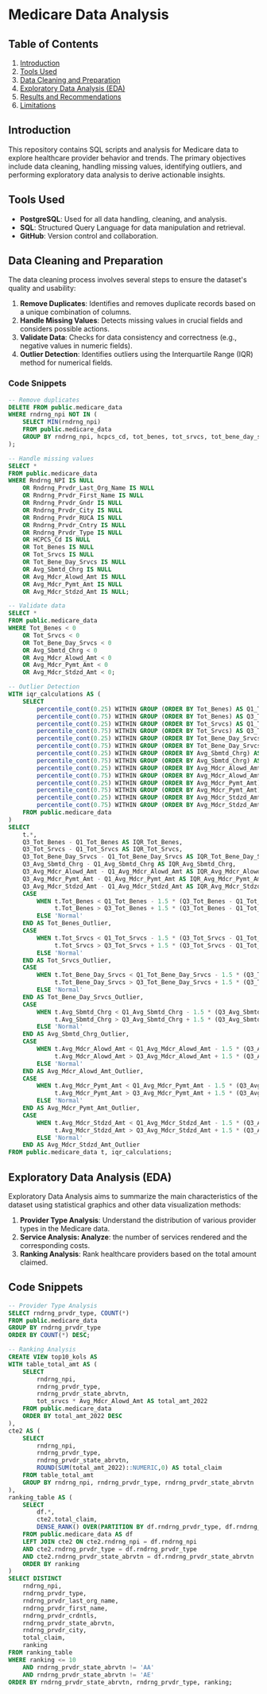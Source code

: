 # Medicare Data Analysis

## Table of Contents
1. [Introduction](#introduction)
2. [Tools Used](#tools-used)
3. [Data Cleaning and Preparation](#data-cleaning-and-preparation)
4. [Exploratory Data Analysis (EDA)](#exploratory-data-analysis-eda)
5. [Results and Recommendations](#results-and-recommendations)
6. [Limitations](#limitations)

## Introduction
This repository contains SQL scripts and analysis for Medicare data to explore healthcare provider behavior and trends. The primary objectives include data cleaning, handling missing values, identifying outliers, and performing exploratory data analysis to derive actionable insights.

## Tools Used
- **PostgreSQL**: Used for all data handling, cleaning, and analysis.
- **SQL**: Structured Query Language for data manipulation and retrieval.
- **GitHub**: Version control and collaboration.

## Data Cleaning and Preparation
The data cleaning process involves several steps to ensure the dataset's quality and usability:

1. **Remove Duplicates**: Identifies and removes duplicate records based on a unique combination of columns.
2. **Handle Missing Values**: Detects missing values in crucial fields and considers possible actions.
3. **Validate Data**: Checks for data consistency and correctness (e.g., negative values in numeric fields).
4. **Outlier Detection**: Identifies outliers using the Interquartile Range (IQR) method for numerical fields.

### Code Snippets

```sql
-- Remove duplicates
DELETE FROM public.medicare_data
WHERE rndrng_npi NOT IN (
    SELECT MIN(rndrng_npi)
    FROM public.medicare_data
    GROUP BY rndrng_npi, hcpcs_cd, tot_benes, tot_srvcs, tot_bene_day_srvcs, Avg_Sbmtd_Chrg
);

-- Handle missing values
SELECT *
FROM public.medicare_data
WHERE Rndrng_NPI IS NULL 
    OR Rndrng_Prvdr_Last_Org_Name IS NULL
    OR Rndrng_Prvdr_First_Name IS NULL
    OR Rndrng_Prvdr_Gndr IS NULL 
    OR Rndrng_Prvdr_City IS NULL
    OR Rndrng_Prvdr_RUCA IS NULL
    OR Rndrng_Prvdr_Cntry IS NULL
    OR Rndrng_Prvdr_Type IS NULL
    OR HCPCS_Cd IS NULL
    OR Tot_Benes IS NULL
    OR Tot_Srvcs IS NULL
    OR Tot_Bene_Day_Srvcs IS NULL
    OR Avg_Sbmtd_Chrg IS NULL
    OR Avg_Mdcr_Alowd_Amt IS NULL 
    OR Avg_Mdcr_Pymt_Amt IS NULL
    OR Avg_Mdcr_Stdzd_Amt IS NULL;

-- Validate data
SELECT *
FROM public.medicare_data
WHERE Tot_Benes < 0
    OR Tot_Srvcs < 0
    OR Tot_Bene_Day_Srvcs < 0
    OR Avg_Sbmtd_Chrg < 0
    OR Avg_Mdcr_Alowd_Amt < 0
    OR Avg_Mdcr_Pymt_Amt < 0
    OR Avg_Mdcr_Stdzd_Amt < 0;

-- Outlier Detection
WITH iqr_calculations AS (
    SELECT 
        percentile_cont(0.25) WITHIN GROUP (ORDER BY Tot_Benes) AS Q1_Tot_Benes,
        percentile_cont(0.75) WITHIN GROUP (ORDER BY Tot_Benes) AS Q3_Tot_Benes,
        percentile_cont(0.25) WITHIN GROUP (ORDER BY Tot_Srvcs) AS Q1_Tot_Srvcs,
        percentile_cont(0.75) WITHIN GROUP (ORDER BY Tot_Srvcs) AS Q3_Tot_Srvcs,
        percentile_cont(0.25) WITHIN GROUP (ORDER BY Tot_Bene_Day_Srvcs) AS Q1_Tot_Bene_Day_Srvcs,
        percentile_cont(0.75) WITHIN GROUP (ORDER BY Tot_Bene_Day_Srvcs) AS Q3_Tot_Bene_Day_Srvcs,
        percentile_cont(0.25) WITHIN GROUP (ORDER BY Avg_Sbmtd_Chrg) AS Q1_Avg_Sbmtd_Chrg,
        percentile_cont(0.75) WITHIN GROUP (ORDER BY Avg_Sbmtd_Chrg) AS Q3_Avg_Sbmtd_Chrg,
        percentile_cont(0.25) WITHIN GROUP (ORDER BY Avg_Mdcr_Alowd_Amt) AS Q1_Avg_Mdcr_Alowd_Amt,
        percentile_cont(0.75) WITHIN GROUP (ORDER BY Avg_Mdcr_Alowd_Amt) AS Q3_Avg_Mdcr_Alowd_Amt,
        percentile_cont(0.25) WITHIN GROUP (ORDER BY Avg_Mdcr_Pymt_Amt) AS Q1_Avg_Mdcr_Pymt_Amt,
        percentile_cont(0.75) WITHIN GROUP (ORDER BY Avg_Mdcr_Pymt_Amt) AS Q3_Avg_Mdcr_Pymt_Amt,
        percentile_cont(0.25) WITHIN GROUP (ORDER BY Avg_Mdcr_Stdzd_Amt) AS Q1_Avg_Mdcr_Stdzd_Amt,
        percentile_cont(0.75) WITHIN GROUP (ORDER BY Avg_Mdcr_Stdzd_Amt) AS Q3_Avg_Mdcr_Stdzd_Amt
    FROM public.medicare_data
)
SELECT 
    t.*, 
    Q3_Tot_Benes - Q1_Tot_Benes AS IQR_Tot_Benes,
    Q3_Tot_Srvcs - Q1_Tot_Srvcs AS IQR_Tot_Srvcs,
    Q3_Tot_Bene_Day_Srvcs - Q1_Tot_Bene_Day_Srvcs AS IQR_Tot_Bene_Day_Srvcs,
    Q3_Avg_Sbmtd_Chrg - Q1_Avg_Sbmtd_Chrg AS IQR_Avg_Sbmtd_Chrg,
    Q3_Avg_Mdcr_Alowd_Amt - Q1_Avg_Mdcr_Alowd_Amt AS IQR_Avg_Mdcr_Alowd_Amt,
    Q3_Avg_Mdcr_Pymt_Amt - Q1_Avg_Mdcr_Pymt_Amt AS IQR_Avg_Mdcr_Pymt_Amt,
    Q3_Avg_Mdcr_Stdzd_Amt - Q1_Avg_Mdcr_Stdzd_Amt AS IQR_Avg_Mdcr_Stdzd_Amt,
    CASE 
        WHEN t.Tot_Benes < Q1_Tot_Benes - 1.5 * (Q3_Tot_Benes - Q1_Tot_Benes) OR 
             t.Tot_Benes > Q3_Tot_Benes + 1.5 * (Q3_Tot_Benes - Q1_Tot_Benes) THEN 'Outlier'
        ELSE 'Normal' 
    END AS Tot_Benes_Outlier,
    CASE 
        WHEN t.Tot_Srvcs < Q1_Tot_Srvcs - 1.5 * (Q3_Tot_Srvcs - Q1_Tot_Srvcs) OR 
             t.Tot_Srvcs > Q3_Tot_Srvcs + 1.5 * (Q3_Tot_Srvcs - Q1_Tot_Srvcs) THEN 'Outlier'
        ELSE 'Normal' 
    END AS Tot_Srvcs_Outlier,
    CASE 
        WHEN t.Tot_Bene_Day_Srvcs < Q1_Tot_Bene_Day_Srvcs - 1.5 * (Q3_Tot_Bene_Day_Srvcs - Q1_Tot_Bene_Day_Srvcs) OR 
             t.Tot_Bene_Day_Srvcs > Q3_Tot_Bene_Day_Srvcs + 1.5 * (Q3_Tot_Bene_Day_Srvcs - Q1_Tot_Bene_Day_Srvcs) THEN 'Outlier'
        ELSE 'Normal' 
    END AS Tot_Bene_Day_Srvcs_Outlier,
    CASE 
        WHEN t.Avg_Sbmtd_Chrg < Q1_Avg_Sbmtd_Chrg - 1.5 * (Q3_Avg_Sbmtd_Chrg - Q1_Avg_Sbmtd_Chrg) OR 
             t.Avg_Sbmtd_Chrg > Q3_Avg_Sbmtd_Chrg + 1.5 * (Q3_Avg_Sbmtd_Chrg - Q1_Avg_Sbmtd_Chrg) THEN 'Outlier'
        ELSE 'Normal' 
    END AS Avg_Sbmtd_Chrg_Outlier,
    CASE 
        WHEN t.Avg_Mdcr_Alowd_Amt < Q1_Avg_Mdcr_Alowd_Amt - 1.5 * (Q3_Avg_Mdcr_Alowd_Amt - Q1_Avg_Mdcr_Alowd_Amt) OR 
             t.Avg_Mdcr_Alowd_Amt > Q3_Avg_Mdcr_Alowd_Amt + 1.5 * (Q3_Avg_Mdcr_Alowd_Amt - Q1_Avg_Mdcr_Alowd_Amt) THEN 'Outlier'
        ELSE 'Normal' 
    END AS Avg_Mdcr_Alowd_Amt_Outlier,
    CASE 
        WHEN t.Avg_Mdcr_Pymt_Amt < Q1_Avg_Mdcr_Pymt_Amt - 1.5 * (Q3_Avg_Mdcr_Pymt_Amt - Q1_Avg_Mdcr_Pymt_Amt) OR 
             t.Avg_Mdcr_Pymt_Amt > Q3_Avg_Mdcr_Pymt_Amt + 1.5 * (Q3_Avg_Mdcr_Pymt_Amt - Q1_Avg_Mdcr_Pymt_Amt) THEN 'Outlier'
        ELSE 'Normal' 
    END AS Avg_Mdcr_Pymt_Amt_Outlier,
    CASE 
        WHEN t.Avg_Mdcr_Stdzd_Amt < Q1_Avg_Mdcr_Stdzd_Amt - 1.5 * (Q3_Avg_Mdcr_Stdzd_Amt - Q1_Avg_Mdcr_Stdzd_Amt) OR 
             t.Avg_Mdcr_Stdzd_Amt > Q3_Avg_Mdcr_Stdzd_Amt + 1.5 * (Q3_Avg_Mdcr_Stdzd_Amt - Q1_Avg_Mdcr_Stdzd_Amt) THEN 'Outlier'
        ELSE 'Normal' 
    END AS Avg_Mdcr_Stdzd_Amt_Outlier
FROM public.medicare_data t, iqr_calculations;
```

## Exploratory Data Analysis (EDA)
Exploratory Data Analysis aims to summarize the main characteristics of the dataset using statistical graphics and other data visualization methods:

1. **Provider Type Analysis**: Understand the distribution of various provider types in the Medicare data.
2. **Service Analysis: Analyze**: the number of services rendered and the corresponding costs.
3. **Ranking Analysis**: Rank healthcare providers based on the total amount claimed.

## Code Snippets
```sql
-- Provider Type Analysis
SELECT rndrng_prvdr_type, COUNT(*)
FROM public.medicare_data
GROUP BY rndrng_prvdr_type
ORDER BY COUNT(*) DESC;

-- Ranking Analysis
CREATE VIEW top10_kols AS
WITH table_total_amt AS (
    SELECT 
        rndrng_npi,
        rndrng_prvdr_type,
        rndrng_prvdr_state_abrvtn,
        tot_srvcs * Avg_Mdcr_Alowd_Amt AS total_amt_2022
    FROM public.medicare_data
    ORDER BY total_amt_2022 DESC
),
cte2 AS (
    SELECT 
        rndrng_npi,
        rndrng_prvdr_type,
        rndrng_prvdr_state_abrvtn,
        ROUND(SUM(total_amt_2022)::NUMERIC,0) AS total_claim
    FROM table_total_amt
    GROUP BY rndrng_npi, rndrng_prvdr_type, rndrng_prvdr_state_abrvtn
),
ranking_table AS (
    SELECT 
        df.*,
        cte2.total_claim,
        DENSE_RANK() OVER(PARTITION BY df.rndrng_prvdr_type, df.rndrng_prvdr_state_abrvtn ORDER BY total_claim DESC) AS ranking
    FROM public.medicare_data AS df
    LEFT JOIN cte2 ON cte2.rndrng_npi = df.rndrng_npi 
    AND cte2.rndrng_prvdr_type = df.rndrng_prvdr_type
    AND cte2.rndrng_prvdr_state_abrvtn = df.rndrng_prvdr_state_abrvtn
    ORDER BY ranking
)
SELECT DISTINCT
    rndrng_npi,
    rndrng_prvdr_type,
    rndrng_prvdr_last_org_name,
    rndrng_prvdr_first_name,
    rndrng_prvdr_crdntls,
    rndrng_prvdr_state_abrvtn,
    rndrng_prvdr_city,
    total_claim,
    ranking
FROM ranking_table
WHERE ranking <= 10
    AND rndrng_prvdr_state_abrvtn != 'AA'
    AND rndrng_prvdr_state_abrvtn != 'AE'
ORDER BY rndrng_prvdr_state_abrvtn, rndrng_prvdr_type, ranking;
```
